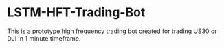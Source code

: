 # LSTM-HFT-Trading-Bot
This is a prototype high frequency trading bot created for trading US30 or DJI in 1 minute timeframe.
